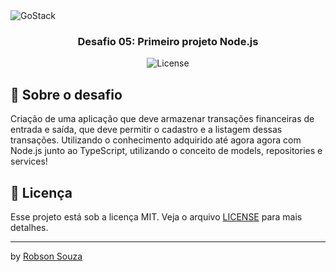 <img alt="GoStack" src="https://storage.googleapis.com/golden-wind/bootcamp-gostack/header-desafios.png" />

<h3 align="center">
  Desafio 05: Primeiro projeto Node.js
</h3>



<p align="center">
  <img alt="License" src="https://img.shields.io/badge/license-MIT-%2304D361">
</p>

## :rocket: Sobre o desafio

Criação de uma aplicação que deve armazenar transações financeiras de entrada e saída, que deve permitir o cadastro e a listagem dessas transações.
Utilizando o conhecimento adquirido até agora agora com Node.js junto ao TypeScript, utilizando o conceito de models, repositories e services!

## :memo: Licença

Esse projeto está sob a licença MIT. Veja o arquivo [LICENSE](LICENSE) para mais detalhes.

---

by [Robson Souza](https://github.com/robsonsouzaa)
